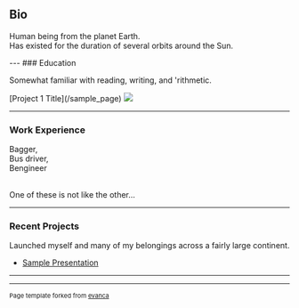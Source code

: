 ## Bio
<p>Human being from the planet Earth.<br>
Has existed for the duration of several orbits around the Sun.<br></p>
---
### Education
<p>Somewhat familiar with reading, writing, and 'rithmetic.</p>
[Project 1 Title](/sample_page)
<img src="images/dummy_thumbnail.jpg?raw=true"/>

---
### Work Experience
<p>Bagger,<br>
Bus driver,<br>
Bengineer<br><br>

One of these is not like the other...</p>

---
### Recent Projects
<p>Launched myself and many of my belongings across a fairly large continent.</p>

- [Sample Presentation](http://bloose.github.io/pdf/sample_presentation.pdf)

---




---
<p style="font-size:11px">Page template forked from <a href="https://github.com/evanca/quick-portfolio">evanca</a></p>
<!-- Remove above link if you don't want to attibute -->
